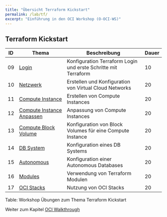 ```yaml
---
title: "Übersicht Terraform Kickstart"
permalink: /lab/tf/
excerpt: "Einführung in den OCI Workshop (O-OCI-WS)"
---
```

<!-- markdownlint-disable MD025 -->
<!-- markdownlint-configure-file { "MD013": { "tables": false } } -->

## Terraform Kickstart

| ID | Thema                                                       | Beschreibung                                                   | Dauer |
|----|-------------------------------------------------------------|----------------------------------------------------------------|-------|
| 09 | [Login](ex09/1x01-tf-login.md)                              | Konfiguration Terraform Login und erste Schritte mit Terraform | 10    |
| 10 | [Netzwerk](ex10/1x01-tf-network.md)                         | Erstellen und Konfiguration von Virtual Cloud Networks         | 20    |
| 11 | [Compute Instance](ex11/1x01-tf-compute-basic.md)           | Erstellen von Compute Instances                                | 20    |
| 12 | [Compute Instance Anpassen](ex12/1x01-tf-compute-adv.md)    | Anpassung von Compute Instances                                | 20    |
| 13 | [Compute Block Volume](ex13/1x01-tf-compute-blockvolume.md) | Konfiguration von Block Volumes für eine Compute Instance      | 20    |
| 14 | [DB System](ex14/1x01-tf-database.md)                       | Konfiguration eines DB Systems                                 | 20    |
| 15 | [Autonomous](ex15/1x01-tf-autonomous.md)                    | Konfiguration einer Autonomous Databases                       | 20    |
| 16 | [Modules](ex16/1x01-tf-modules.md)                          | Verwendung von Terraform Modulen                               | 20    |
| 17 | [OCI Stacks](ex17/1x01-tf-oci-stacks.md)                    | Nutzung von OCI Stacks                                         | 20    |

Table: Workshop Übungen zum Thema Terraform Kickstart

Weiter zum Kapitel [OCI Walkthrough](lab/oci.md)
